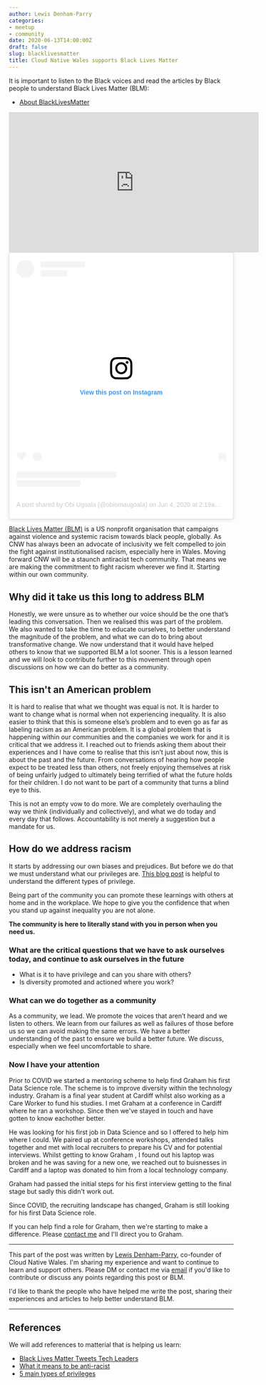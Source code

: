 ```yaml
---
author: Lewis Denham-Parry
categories:
- meetup
- community
date: 2020-06-13T14:00:00Z
draft: false
slug: blacklivesmatter
title: Cloud Native Wales supports Black Lives Matter
---
```


It is important to listen to the Black voices and read the articles by Black people to understand Black Lives Matter (BLM):

- [About BlackLivesMatter](https://blacklivesmatter.com/about/)

<iframe width="560" height="315" src="https://www.youtube.com/embed/sb9_qGOa9Go" frameborder="0" allow="accelerometer; autoplay; encrypted-media; gyroscope; picture-in-picture" allowfullscreen></iframe>

<blockquote class="instagram-media" data-instgrm-permalink="https://www.instagram.com/tv/CBAgEwrHZw7/?utm_source=ig_embed&amp;utm_campaign=loading" data-instgrm-version="12" style=" background:#FFF; border:0; border-radius:3px; box-shadow:0 0 1px 0 rgba(0,0,0,0.5),0 1px 10px 0 rgba(0,0,0,0.15); margin: 1px; max-width:540px; min-width:326px; padding:0; width:99.375%; width:-webkit-calc(100% - 2px); width:calc(100% - 2px);"><div style="padding:16px;"> <a href="https://www.instagram.com/tv/CBAgEwrHZw7/?utm_source=ig_embed&amp;utm_campaign=loading" style=" background:#FFFFFF; line-height:0; padding:0 0; text-align:center; text-decoration:none; width:100%;" target="_blank"> <div style=" display: flex; flex-direction: row; align-items: center;"> <div style="background-color: #F4F4F4; border-radius: 50%; flex-grow: 0; height: 40px; margin-right: 14px; width: 40px;"></div> <div style="display: flex; flex-direction: column; flex-grow: 1; justify-content: center;"> <div style=" background-color: #F4F4F4; border-radius: 4px; flex-grow: 0; height: 14px; margin-bottom: 6px; width: 100px;"></div> <div style=" background-color: #F4F4F4; border-radius: 4px; flex-grow: 0; height: 14px; width: 60px;"></div></div></div><div style="padding: 19% 0;"></div> <div style="display:block; height:50px; margin:0 auto 12px; width:50px;"><svg width="50px" height="50px" viewBox="0 0 60 60" version="1.1" xmlns="https://www.w3.org/2000/svg" xmlns:xlink="https://www.w3.org/1999/xlink"><g stroke="none" stroke-width="1" fill="none" fill-rule="evenodd"><g transform="translate(-511.000000, -20.000000)" fill="#000000"><g><path d="M556.869,30.41 C554.814,30.41 553.148,32.076 553.148,34.131 C553.148,36.186 554.814,37.852 556.869,37.852 C558.924,37.852 560.59,36.186 560.59,34.131 C560.59,32.076 558.924,30.41 556.869,30.41 M541,60.657 C535.114,60.657 530.342,55.887 530.342,50 C530.342,44.114 535.114,39.342 541,39.342 C546.887,39.342 551.658,44.114 551.658,50 C551.658,55.887 546.887,60.657 541,60.657 M541,33.886 C532.1,33.886 524.886,41.1 524.886,50 C524.886,58.899 532.1,66.113 541,66.113 C549.9,66.113 557.115,58.899 557.115,50 C557.115,41.1 549.9,33.886 541,33.886 M565.378,62.101 C565.244,65.022 564.756,66.606 564.346,67.663 C563.803,69.06 563.154,70.057 562.106,71.106 C561.058,72.155 560.06,72.803 558.662,73.347 C557.607,73.757 556.021,74.244 553.102,74.378 C549.944,74.521 548.997,74.552 541,74.552 C533.003,74.552 532.056,74.521 528.898,74.378 C525.979,74.244 524.393,73.757 523.338,73.347 C521.94,72.803 520.942,72.155 519.894,71.106 C518.846,70.057 518.197,69.06 517.654,67.663 C517.244,66.606 516.755,65.022 516.623,62.101 C516.479,58.943 516.448,57.996 516.448,50 C516.448,42.003 516.479,41.056 516.623,37.899 C516.755,34.978 517.244,33.391 517.654,32.338 C518.197,30.938 518.846,29.942 519.894,28.894 C520.942,27.846 521.94,27.196 523.338,26.654 C524.393,26.244 525.979,25.756 528.898,25.623 C532.057,25.479 533.004,25.448 541,25.448 C548.997,25.448 549.943,25.479 553.102,25.623 C556.021,25.756 557.607,26.244 558.662,26.654 C560.06,27.196 561.058,27.846 562.106,28.894 C563.154,29.942 563.803,30.938 564.346,32.338 C564.756,33.391 565.244,34.978 565.378,37.899 C565.522,41.056 565.552,42.003 565.552,50 C565.552,57.996 565.522,58.943 565.378,62.101 M570.82,37.631 C570.674,34.438 570.167,32.258 569.425,30.349 C568.659,28.377 567.633,26.702 565.965,25.035 C564.297,23.368 562.623,22.342 560.652,21.575 C558.743,20.834 556.562,20.326 553.369,20.18 C550.169,20.033 549.148,20 541,20 C532.853,20 531.831,20.033 528.631,20.18 C525.438,20.326 523.257,20.834 521.349,21.575 C519.376,22.342 517.703,23.368 516.035,25.035 C514.368,26.702 513.342,28.377 512.574,30.349 C511.834,32.258 511.326,34.438 511.181,37.631 C511.035,40.831 511,41.851 511,50 C511,58.147 511.035,59.17 511.181,62.369 C511.326,65.562 511.834,67.743 512.574,69.651 C513.342,71.625 514.368,73.296 516.035,74.965 C517.703,76.634 519.376,77.658 521.349,78.425 C523.257,79.167 525.438,79.673 528.631,79.82 C531.831,79.965 532.853,80.001 541,80.001 C549.148,80.001 550.169,79.965 553.369,79.82 C556.562,79.673 558.743,79.167 560.652,78.425 C562.623,77.658 564.297,76.634 565.965,74.965 C567.633,73.296 568.659,71.625 569.425,69.651 C570.167,67.743 570.674,65.562 570.82,62.369 C570.966,59.17 571,58.147 571,50 C571,41.851 570.966,40.831 570.82,37.631"></path></g></g></g></svg></div><div style="padding-top: 8px;"> <div style=" color:#3897f0; font-family:Arial,sans-serif; font-size:14px; font-style:normal; font-weight:550; line-height:18px;"> View this post on Instagram</div></div><div style="padding: 12.5% 0;"></div> <div style="display: flex; flex-direction: row; margin-bottom: 14px; align-items: center;"><div> <div style="background-color: #F4F4F4; border-radius: 50%; height: 12.5px; width: 12.5px; transform: translateX(0px) translateY(7px);"></div> <div style="background-color: #F4F4F4; height: 12.5px; transform: rotate(-45deg) translateX(3px) translateY(1px); width: 12.5px; flex-grow: 0; margin-right: 14px; margin-left: 2px;"></div> <div style="background-color: #F4F4F4; border-radius: 50%; height: 12.5px; width: 12.5px; transform: translateX(9px) translateY(-18px);"></div></div><div style="margin-left: 8px;"> <div style=" background-color: #F4F4F4; border-radius: 50%; flex-grow: 0; height: 20px; width: 20px;"></div> <div style=" width: 0; height: 0; border-top: 2px solid transparent; border-left: 6px solid #f4f4f4; border-bottom: 2px solid transparent; transform: translateX(16px) translateY(-4px) rotate(30deg)"></div></div><div style="margin-left: auto;"> <div style=" width: 0px; border-top: 8px solid #F4F4F4; border-right: 8px solid transparent; transform: translateY(16px);"></div> <div style=" background-color: #F4F4F4; flex-grow: 0; height: 12px; width: 16px; transform: translateY(-4px);"></div> <div style=" width: 0; height: 0; border-top: 8px solid #F4F4F4; border-left: 8px solid transparent; transform: translateY(-4px) translateX(8px);"></div></div></div> <div style="display: flex; flex-direction: column; flex-grow: 1; justify-content: center; margin-bottom: 24px;"> <div style=" background-color: #F4F4F4; border-radius: 4px; flex-grow: 0; height: 14px; margin-bottom: 6px; width: 224px;"></div> <div style=" background-color: #F4F4F4; border-radius: 4px; flex-grow: 0; height: 14px; width: 144px;"></div></div></a><p style=" color:#c9c8cd; font-family:Arial,sans-serif; font-size:14px; line-height:17px; margin-bottom:0; margin-top:8px; overflow:hidden; padding:8px 0 7px; text-align:center; text-overflow:ellipsis; white-space:nowrap;"><a href="https://www.instagram.com/tv/CBAgEwrHZw7/?utm_source=ig_embed&amp;utm_campaign=loading" style=" color:#c9c8cd; font-family:Arial,sans-serif; font-size:14px; font-style:normal; font-weight:normal; line-height:17px; text-decoration:none;" target="_blank">A post shared by Obi Ugoala (@obiomaugoala)</a> on <time style=" font-family:Arial,sans-serif; font-size:14px; line-height:17px;" datetime="2020-06-04T09:19:32+00:00">Jun 4, 2020 at 2:19am PDT</time></p></div></blockquote> <script async src="//www.instagram.com/embed.js"></script>

[Black Lives Matter (BLM)](https://blacklivesmatter.com/about/) is a US nonprofit organisation that campaigns against violence and systemic racism towards black people, globally.  As CNW has always been an advocate of inclusivity we felt compelled to join the fight against institutionalised racism, especially here in Wales.  Moving forward CNW will be a staunch antiracist tech community. That means we are making the commitment to fight racism wherever we find it. Starting within our own community.

## Why did it take us this long to address BLM

Honestly, we were unsure as to whether our voice should be the one that’s leading this conversation. Then we realised this was part of the problem.  We also wanted to take the time to educate ourselves, to better understand the magnitude of the problem, and what we can do to bring about transformative change.  We now understand that it would have helped others to know that we supported BLM a lot sooner.  This is a lesson learned and we will look to contribute further to this movement through open discussions on how we can do better as a community.

## This isn't an American problem

It is hard to realise that what we thought was equal is not.  It is harder to want to change what is normal when not experiencing inequality.  It is also easier to think that this is someone else’s problem and to even go as far as labeling racism as an American problem.  It is a global problem that is happening within our communities and the companies we work for and it is critical that we address it.  I reached out to friends asking them about their experiences and I have come to realise that this isn’t just about now, this is about the past and the future.  From conversations of hearing how people expect to be treated less than others, not freely enjoying themselves at risk of being unfairly judged to ultimately being terrified of what the future holds for their children.  I do not want to be part of a community that turns a blind eye to this.

This is not an empty vow to do more.  We are completely overhauling the way we think (individually and collectively), and what we do today and every day that follows.  Accountability is not merely a suggestion but a mandate for us.

## How do we address racism

It starts by addressing our own biases and prejudices.  But before we do that we must understand what our privileges are.
[This blog post](https://www.hivelearning.com/site/5-main-types-of-privileges/) is helpful to understand the different types of privilege.

Being part of the community you can promote these learnings with others at home and in the workplace. We hope to give you the confidence that when you stand up against inequality you are not alone. 

**The community is here to literally stand with you in person when you need us.**

### What are the critical questions that we have to ask ourselves today, and continue to ask ourselves in the future

- What is it to have privilege and can you share with others?
- Is diversity promoted and actioned where you work?

### What can we do together as a community

As a community, we lead. We promote the voices that aren’t heard and we listen to others. We learn from our failures as well as failures of those before us so we can avoid making the same errors. We have a better understanding of the past to ensure we build a better future. We discuss, especially when we feel uncomfortable to share.

### Now I have your attention

Prior to COVID we started a mentoring scheme to help find Graham his first Data Science role.  The scheme is to improve diversity within the technology industry.  Graham is a final year student at Cardiff whilst also working as a Care Worker to fund his studies.  I met Graham at a conference in Cardiff where he ran a workshop.  Since then we've stayed in touch and have gotten to know eachother better.

He was looking for his first job in Data Science and so I offered to help him where I could.  We paired up at conference workshops, attended talks together and met with local recruiters to prepare his CV and for potential interviews.  Whilst getting to know Graham , I found out his laptop was broken and he was saving for a new one, we reached out to buisnesses in Cardiff and a laptop was donated to him from a local technology company.

Graham had passed the initial steps for his first interview getting to the final stage but sadly this didn't work out.

Since COVID, the recruiting landscape has changed, Graham is still looking for his first Data Science role.

If you can help find a role for Graham, then we're starting to make a difference.  Please [contact me](mailto:lewis@cloudnativewales.io) and I'll direct you to Graham.

---

This part of the post was written by [Lewis Denham-Parry](https://twitter.com/denhamparry), co-founder of Cloud Native Wales.  I'm sharing my experience and want to continue to learn and support others.  Please DM or contact me via [email](mailto:lewis@cloudnativewales.io) if you'd like to contribute or discuss any points regarding this post or BLM.

I'd like to thank the people who have helped me write the post, sharing their experiences and articles to help better understand BLM.

---

## References

We will add references to matterial that is helping us learn:

- [Black Lives Matter Tweets Tech Leaders](https://mashable.com/article/black-lives-matter-tweets-tech-leaders)
- [What it means to be anti-racist](https://www.vox.com/2020/6/3/21278245/antiracist-racism-race-books-resources-antiracism)
- [5 main types of privileges](https://www.hivelearning.com/site/5-main-types-of-privileges/)
